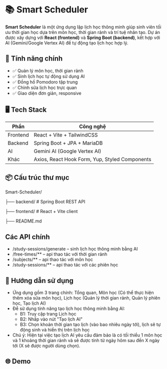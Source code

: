 # 📚 Smart Scheduler

**Smart Scheduler** là một ứng dụng lập lịch học thông minh giúp sinh viên tối ưu thời gian học dựa trên môn học, thời gian rảnh và trí tuệ nhân tạo. Dự án được xây dựng với **React (frontend)** và **Spring Boot (backend)**, kết hợp với AI (Gemini/Google Vertex AI) để tự động tạo lịch học hợp lý.

## 🚀 Tính năng chính

- ✅ Quản lý môn học, thời gian rảnh
- ✅ Sinh lịch học tự động sử dụng AI
- ✅ Đồng hồ Pomodoro tập trung
- ✅ Chỉnh sửa lịch học trực quan
- ✅ Giao diện đơn giản, responsive

## 🖥️ Tech Stack

| Phần     | Công nghệ                                      |
| -------- | ---------------------------------------------- |
| Frontend | React + Vite + TailwindCSS                     |
| Backend  | Spring Boot + JPA + MariaDB                    |
| AI       | Gemini AI (Google Vertex AI)                   |
| Khác     | Axios, React Hook Form, Yup, Styled Components |

## 📦 Cấu trúc thư mục

Smart-Scheduler/

├── backend/ # Spring Boot REST API

├── frontend/ # React + Vite client

├── README.md

## Các API chính

- /study-sessions/generate – sinh lịch học thông minh bằng AI
- /free-times/\*\* – api thao tác với thời gian rảnh
- /subjects/\*\* – api thao tác với môn học
- /study-sessions/\*\* – api thao tác với các phiên học

## 🔧 Hướng dẫn sử dụng

- Ứng dụng gồm 3 trang chính: Tổng quan, Môn học (Có thể thực hiện thêm xóa sửa môn học), Lịch học (Quản lý thời gian rảnh, Quản lý phiên học, Tạo lịch AI)
- Để sử dụng tính năng tạo lịch học thông minh bằng AI:
  - B1: Truy cập trang Lịch học
  - B2: Nhấp vào nút "Tạo lịch AI"
  - B3: Chọn khoản thời gian tạo lịch (vào bao nhiêu ngày tới), lịch sẽ tự động sinh và hiển thị trên lịch học
- Chú ý: Hiện tại việc tạo lịch AI yêu cầu đảm bảo là có tối thiểu 1 môn học và 1 khoảng thời gian rảnh và sẽ được tính từ ngày hôm sau đến X ngày tới (X sẽ được người dùng chọn).

## 🌐 Demo
